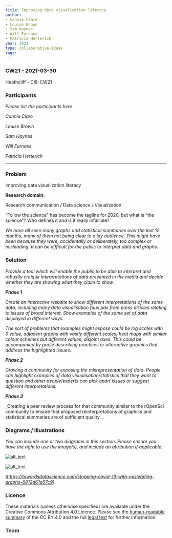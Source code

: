 ```yaml
---
title: Improving data visualization literacy
author:
- Connie Clare
- Louise Brown
- Sam Haynes
- Will Furnass
- Patricia Herterich
year: 2021
type: collaborative-ideas
tags:
---
```


### CW21 - 2021-03-30

Heathcliff - CI8-CW21


### **Participants**

_Please list the participants here_

_Connie Clare_

_Louise Brown_

_Sam Haynes_

_Will Furnass_

_Patricia Herterich_



---



### **Problem**

Improving data visualization literacy

**Research domain:**

Research communication / Data science / Visualization 

“Follow the science” has become the tagline for 2020, but what is “the science”? Who defines it and is it really infallible?

_We have all seen many graphs and statistical summaries over the last 12 months, many of them not being clear to a lay audience. This might have been because they were, accidentally or deliberately, too complex or misleading. It can be difficult for the public to interpret data and graphs._


### **Solution**

_Provide a tool which will enable the public to be able to interpret and robustly critique interpretations of data presented in the media and decide whether they are showing what they claim to show._

**_Phase 1_**

_Create an interactive website to show different interpretations of the same data, including many data visualisation faux pas from press articles relating to issues of broad interest. Show examples of the same set of data displayed in different ways._

_The sort of problems that examples might expose could be log scales with 0 value, adjacent graphs with vastly different scales, heat maps with similar colour schemes but different values, disjoint axes. This could be accompanied by prose describing practices or alternative graphics that address the highlighted issues._

**_Phase 2_**

_Growing a community for exposing the misrepresentation of data. People can highlight examples of data visualisation/statistics that they want to question and other people/experts can pick apart issues or suggest different interpretations._

**_Phase 3_**

_Creating a peer review process for that community similar to the rOpenSci community to ensure that proposed reinterpretations of graphics and statistical summaries are of sufficient quality. _


### **Diagrams / Illustrations**

_You can include one or two diagrams in this section. Please ensure you have the right to use the image(s), and include an attribution if applicable._




![alt_text](../images/graph1.jpg)




![alt_text](../images/graph2.jpg)


_(https://towardsdatascience.com/stopping-covid-19-with-misleading-graphs-6812a61a57c9)_


### Licence

These materials (unless otherwise specified) are available under the Creative Commons Attribution 4.0 Licence. Please see the [human-readable summary](https://creativecommons.org/licenses/by/4.0/) of the CC BY 4.0 and the full [legal text](https://creativecommons.org/licenses/by/4.0/legalcode) for further information. 


### Team 






